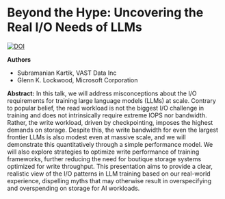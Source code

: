 # Beyond the Hype: Uncovering the Real I/O Needs of LLMs

[![DOI](https://zenodo.org/badge/DOI/10.5281/zenodo.15724856.svg)](https://doi.org/10.5281/zenodo.15724856)

**Authors**
* Subramanian Kartik, VAST Data Inc
* Glenn K. Lockwood, Microsoft Corporation

**Abstract:**
In this talk, we will address misconceptions about the I/O requirements for training large language models (LLMs) at scale. Contrary to popular belief, the read workload is not the biggest I/O challenge in training and does not intrinsically require extreme IOPS nor bandwidth. Rather, the write workload, driven by checkpointing, imposes the highest demands on storage. Despite this, the write bandwidth for even the largest frontier LLMs is also modest even at massive scale, and we will demonstrate this quantitatively through a simple performance model. We will also explore strategies to optimize write performance of training frameworks, further reducing the need for boutique storage systems optimized for write throughput. This presentation aims to provide a clear, realistic view of the I/O patterns in LLM training based on our real-world experience, dispelling myths that may otherwise result in overspecifying and overspending on storage for AI workloads.
